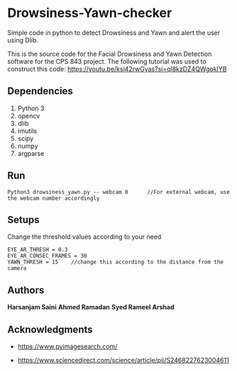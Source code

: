 # Drowsiness-Yawn-checker

Simple code in python to detect Drowsiness and Yawn and alert the user using Dlib.

This is the source code for the Facial Drowsiness and Yawn Detection software for the CPS 843 project. 
The following tutorial was used to construct this code: https://youtu.be/ksi42rwGyas?si=ql8kzDZ4QWgokIYB

## Dependencies

1. Python 3
2. opencv
3. dlib
4. imutils
5. scipy
6. numpy
7. argparse

## Run 

```
Python3 drowsiness_yawn.py -- webcam 0		//For external webcam, use the webcam number accordingly
```

## Setups

Change the threshold values according to your need
```
EYE_AR_THRESH = 0.3
EYE_AR_CONSEC_FRAMES = 30
YAWN_THRESH = 15`	//change this according to the distance from the camera
```

## Authors

**Harsanjam Saini** 
**Ahmed Ramadan** 
**Syed Rameel Arshad** 


## Acknowledgments

* https://www.pyimagesearch.com/

* https://www.sciencedirect.com/science/article/pii/S2468227623004611


